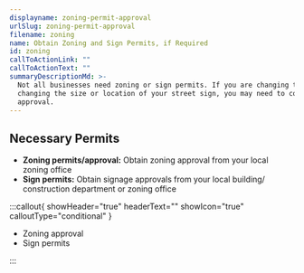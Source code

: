 ```yaml
---
displayname: zoning-permit-approval
urlSlug: zoning-permit-approval
filename: zoning
name: Obtain Zoning and Sign Permits, if Required
id: zoning
callToActionLink: ""
callToActionText: ""
summaryDescriptionMd: >-
  Not all businesses need zoning or sign permits. If you are changing the use of your site, or if you're
  changing the size or location of your street sign, you may need to contact your local government to obtain
  approval.
---
```


## Necessary Permits

- **Zoning permits/approval:** Obtain zoning approval from your local zoning office
- **Sign permits:** Obtain signage approvals from your local building/ construction department or zoning office

:::callout{ showHeader="true" headerText="" showIcon="true" calloutType="conditional" }

- Zoning approval
- Sign permits

:::
